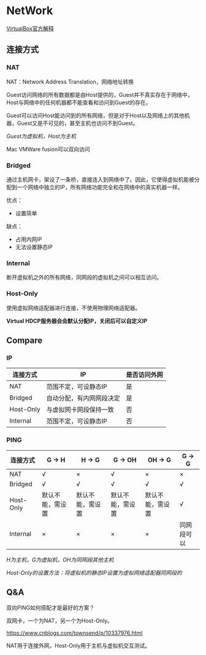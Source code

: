 # NetWork

[VirtualBox官方解释](https://www.virtualbox.org/manual/ch06.html)

## 连接方式

### NAT

NAT：Network Address Translation，网络地址转换

Guest访问网络的所有数据都是由Host提供的，Guest并不真实存在于网络中，Host与网络中的任何机器都不能查看和访问到Guest的存在。

Guest可以访问Host能访问到的所有网络，但是对于Host以及网络上的其他机器，Guest又是不可见的，甚至主机也访问不到Guest。

*Guest为虚拟机，Host为主机*

Mac VMWare fusion可以双向访问

### Bridged

通过主机网卡，架设了一条桥，直接连入到网络中了。因此，它使得虚拟机能被分配到一个网络中独立的IP，所有网络功能完全和在网络中的真实机器一样。

优点：
- 设置简单

缺点：
- 占用内网IP
- 无法设置静态IP

### Internal

断开虚拟机之外的所有网络，同网段的虚拟机之间可以相互访问。

### Host-Only

使用虚拟网络适配器进行连接，不使用物理网络适配器。

**Virtual HDCP服务器会会默认分配IP，关闭后可以自定义IP**

## Compare

### IP

| 连接方式 | IP | 是否访问外网 |
| - | - | - |
| NAT | 范围不定，可设静态IP | 是 |
| Bridged | 自动分配，有内网网段决定 | 是 |
| Host-Only | 与虚拟网卡网段保持一致 | 否 |
| Internal | 范围不定，可设静态IP | 否 |

### PING

| 连接方式 | G -> H | H -> G | G -> OH | OH -> G | G -> G |
| - | - | - | - | - | - |
| NAT | √ | × | √ | × | × |
| Bridged | √ | √ | √ | √ | √ |
| Host-Only | 默认不能，需设置 | 默认不能，需设置 | 默认不能，需设置 | 默认不能，需设置 | √ |
| Internal | × | × | × | × | 同网段可以 |

*H为主机，G为虚拟机，OH为同网段其他主机*

*Host-Only的设置方法：将虚拟机的静态IP设置为虚拟网络适配器同网段的*

## Q&A

双向PING如何搭配才是最好的方案？

双网卡，一个为NAT，另一个为Host-Only。

https://www.cnblogs.com/townsend/p/10337976.html

NAT用于连接外网，Host-Only用于主机与虚拟机交互测试。